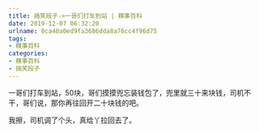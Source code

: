 ```yaml
---
title: 搞笑段子->一哥们打车到站 | 糗事百科
date: 2019-12-07 06:32:20
urlname: 0ca40a0ed9fa3686dda8a76cc4f96d75
tags: 
- 糗事百科
categories:
- 糗事百科
- 搞笑段子
---
```

一哥们打车到站，50块，哥们摸摸兜忘装钱包了，兜里就三十来块钱，司机不干，哥们说，那你再往回开二十块钱的吧。

我擦，司机调了个头，真给丫拉回去了。


